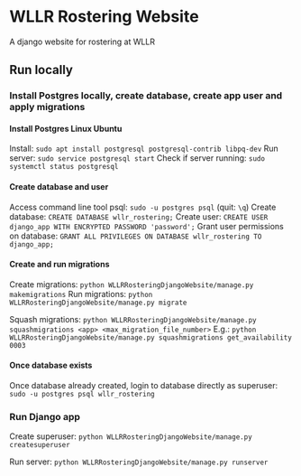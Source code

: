 # WLLR Rostering Website
A django website for rostering at WLLR

## Run locally

### Install Postgres locally, create database, create app user and apply migrations 

#### Install Postgres Linux Ubuntu

Install: `sudo apt install postgresql postgresql-contrib libpq-dev`
Run server: `sudo service postgresql start`
Check if server running: `sudo systemctl status postgresql`

#### Create database and user

Access command line tool psql: `sudo -u postgres psql` (quit: `\q`)
Create database: `CREATE DATABASE wllr_rostering;`
Create user: `CREATE USER django_app WITH ENCRYPTED PASSWORD 'password';`
Grant user permissions on database: `GRANT ALL PRIVILEGES ON DATABASE wllr_rostering TO django_app;`

#### Create and run migrations

Create migrations: `python WLLRRosteringDjangoWebsite/manage.py makemigrations`
Run migrations: `python WLLRRosteringDjangoWebsite/manage.py migrate`

Squash migrations: `python WLLRRosteringDjangoWebsite/manage.py squashmigrations <app> <max_migration_file_number>`
E.g.: `python WLLRRosteringDjangoWebsite/manage.py squashmigrations get_availability 0003`

#### Once database exists

Once database already created, login to database directly as superuser: `sudo -u postgres psql wllr_rostering`

### Run Django app

Create superuser: `python WLLRRosteringDjangoWebsite/manage.py createsuperuser`

Run server: `python WLLRRosteringDjangoWebsite/manage.py runserver`

